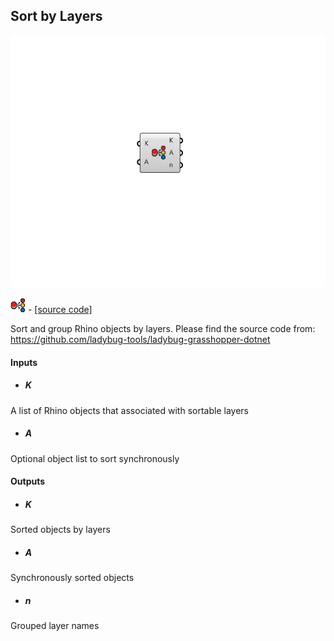 ## Sort by Layers

![](../../images/components/Sort_by_Layers.png)

![](../../images/icons/Sort_by_Layers.png) - [[source code]](https://github.com/ladybug-tools/ladybug-grasshopper/blob/master/ladybug_grasshopper/src//LB%20Sort%20by%20Layers.py)


Sort and group Rhino objects by layers.  Please find the source code from: https://github.com/ladybug-tools/ladybug-grasshopper-dotnet 

#### Inputs
* ##### K 
A list of Rhino objects that associated with sortable layers 
* ##### A 
Optional object list to sort synchronously 

#### Outputs
* ##### K
Sorted objects by layers 
* ##### A
Synchronously sorted objects 
* ##### n
Grouped layer names 